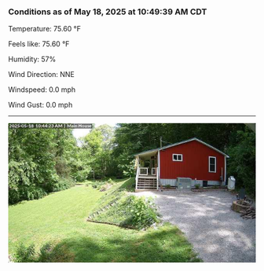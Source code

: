 ### Conditions as of May 18, 2025 at 10:49:39 AM CDT 

Temperature: 75.60 &deg;F

Feels like: 75.60 &deg;F

Humidity: 57%

Wind Direction: NNE

Windspeed: 0.0 mph

Wind Gust: 0.0 mph

---

<img src="./images/latest.jpeg"/>

